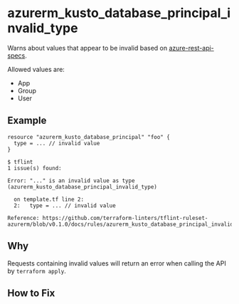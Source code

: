 <!--- This file generated by `tools/apispec-rule-gen/main.go`. DO NOT EDIT --->

# azurerm_kusto_database_principal_invalid_type

Warns about values that appear to be invalid based on [azure-rest-api-specs](https://github.com/Azure/azure-rest-api-specs).

Allowed values are:
- App
- Group
- User

## Example

```hcl
resource "azurerm_kusto_database_principal" "foo" {
  type = ... // invalid value
}
```

```
$ tflint
1 issue(s) found:

Error: "..." is an invalid value as type (azurerm_kusto_database_principal_invalid_type)

  on template.tf line 2:
  2:   type = ... // invalid value

Reference: https://github.com/terraform-linters/tflint-ruleset-azurerm/blob/v0.1.0/docs/rules/azurerm_kusto_database_principal_invalid_type.md

```

## Why

Requests containing invalid values will return an error when calling the API by `terraform apply`.

## How to Fix

Replace the warned value with a valid value.

## Source

This rule is automatically generated from [azure-rest-api-specs](https://github.com/Azure/azure-rest-api-specs). If you are uncertain about the warning, check the following API schema referenced by this rule.

https://github.com/Azure/azure-rest-api-specs/tree/master/specification/azure-kusto/resource-manager/Microsoft.Kusto/stable/2020-02-15/kusto.json
